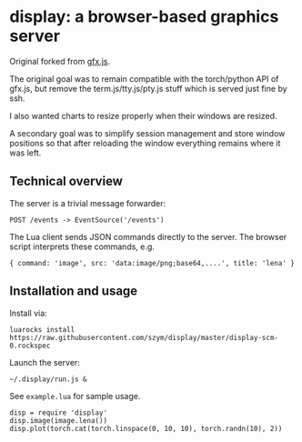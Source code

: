 # display: a browser-based graphics server

Original forked from [gfx.js](https://github.com/clementfarabet/gfx.js/).

The original goal was to remain compatible with the torch/python API of gfx.js,
but remove the term.js/tty.js/pty.js stuff which is served just fine by ssh.

I also wanted charts to resize properly when their windows are resized.

A secondary goal was to simplify session management and store window positions
so that after reloading the window everything remains where it was left.

## Technical overview

The server is a trivial message forwarder:

    POST /events -> EventSource('/events')

The Lua client sends JSON commands directly to the server. The browser script
interprets these commands, e.g.

    { command: 'image', src: 'data:image/png;base64,....', title: 'lena' }

## Installation and usage

Install via:

    luarocks install https://raw.githubusercontent.com/szym/display/master/display-scm-0.rockspec

Launch the server:

    ~/.display/run.js &

See `example.lua` for sample usage.

    disp = require 'display'
    disp.image(image.lena())
    disp.plot(torch.cat(torch.linspace(0, 10, 10), torch.randn(10), 2))

